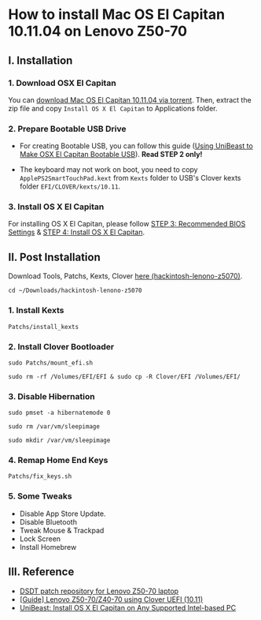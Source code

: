 # How to install Mac OS El Capitan 10.11.04 on Lenovo Z50-70

## I. Installation

### 1. Download OSX El Capitan

You can <a href="magnet:?xt=urn:btih:0646475cda838a8458a1142b5ca05fbe43405cb3&dn=Install+OS+X+El+Capitan.app&tr=udp%3A%2F%2Ftracker.leechers-paradise.org%3A6969&tr=udp%3A%2F%2Fzer0day.ch%3A1337&tr=udp%3A%2F%2Ftracker.coppersurfer.tk%3A6969&tr=udp%3A%2F%2Fpublic.popcorn-tracker.org%3A6969">download Mac OS El Capitan 10.11.04 via torrent</a>. Then, extract the zip file and copy `Install OS X El Capitan` to Applications folder.

### 2. Prepare Bootable USB Drive

* For creating Bootable USB, you can follow this guide (<a href="https://www.tonymacx86.com/threads/unibeast-install-os-x-el-capitan-on-any-supported-intel-based-pc.172672/#create_unibeast">Using UniBeast to Make OSX El Capitan Bootable USB</a>). **Read STEP 2 only!**

* The keyboard may not work on boot, you need to copy `ApplePS2SmartTouchPad.kext` from `Kexts` folder to USB's Clover kexts folder `EFI/CLOVER/kexts/10.11`.

### 3. Install OS X El Capitan

For installing OS X El Capitan, please follow <a href="https://www.tonymacx86.com/threads/unibeast-install-os-x-el-capitan-on-any-supported-intel-based-pc.172672/#uefi_settings">STEP 3: Recommended BIOS Settings</a> & <a href="https://www.tonymacx86.com/threads/unibeast-install-os-x-el-capitan-on-any-supported-intel-based-pc.172672/#install_elcap">STEP 4: Install OS X El Capitan</a>.

## II. Post Installation

Download Tools, Patchs, Kexts, Clover <a href="https://github.com/Maxvien/hackintosh-lenono-z5070/archive/master.zip">here (hackintosh-lenono-z5070)</a>.

`cd ~/Downloads/hackintosh-lenono-z5070`

### 1. Install Kexts

`Patchs/install_kexts`

### 2. Install Clover Bootloader

`sudo Patchs/mount_efi.sh`

`sudo rm -rf /Volumes/EFI/EFI & sudo cp -R Clover/EFI /Volumes/EFI/`

### 3. Disable Hibernation

`sudo pmset -a hibernatemode 0`

`sudo rm /var/vm/sleepimage`

`sudo mkdir /var/vm/sleepimage`

### 4. Remap Home End Keys

`Patchs/fix_keys.sh`

### 5. Some Tweaks

* Disable App Store Update.
* Disable Bluetooth
* Tweak Mouse & Trackpad
* Lock Screen
* Install Homebrew

## III. Reference

* <a href="https://github.com/the-braveknight/Lenovo-Z50-DSDT-Patch">DSDT patch repository for Lenovo Z50-70 laptop</a>
* <a href="http://www.tonymacx86.com/el-capitan-laptop-guides/179520-guide-lenovo-z50-70-using-clover-uefi-10-11-a.html">[Guide] Lenovo Z50-70/Z40-70 using Clover UEFI (10.11)</a>
* <a href="https://www.tonymacx86.com/threads/unibeast-install-os-x-el-capitan-on-any-supported-intel-based-pc.172672/">UniBeast: Install OS X El Capitan on Any Supported Intel-based PC</a>

